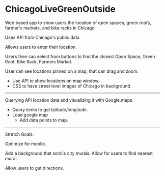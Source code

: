 # ChicagoLiveGreenOutside
Web based app to show users the location of open spaces, green roofs, farmer's markets, and bike racks in Chicago

Uses API from Chicago's public data.

Allows users to enter their location.

Users then can select from buttons to find the closest Open Space, Green Roof, Bike Rack, Farmers Market.

User can see locations pinned on a map, that can drag and zoom.

- Use API to show locations on map window.
- CSS to have street level images of Chicago in background.

-------------------------
Querying API location data and visualizing it with Google.maps.
  - Query items to get latitude/longitude.
  - Load google map
    - Add data points to map. 

-------------------------
Stretch Goals:

Optimize for mobile.

Add a background that scrolls city murals. Allow for users to find nearest mural.

Allow users to get directions.
